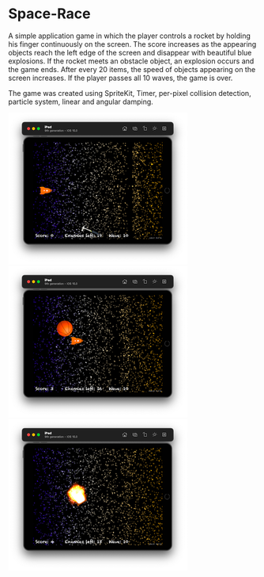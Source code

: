 # Space-Race

A simple application game in which the player controls a rocket by holding his finger continuously on the screen. 
The score increases as the appearing objects reach the left edge of the screen and disappear with beautiful blue explosions. 
If the rocket meets an obstacle object, an explosion occurs and the game ends. 
After every 20 items, the speed of objects appearing on the screen increases. 
If the player passes all 10 waves, the game is over.

The game was created using SpriteKit, Timer, per-pixel collision detection, particle system, linear and angular damping.

![Screenshot001](https://github.com/ClearCut3000/Space-Race/blob/main/Screenshots/scr001.png?raw=true)
![Screenshot002](https://github.com/ClearCut3000/Space-Race/blob/main/Screenshots/scr002.png?raw=true)
![Screenshot003](https://github.com/ClearCut3000/Space-Race/blob/main/Screenshots/scr003.png?raw=true)
